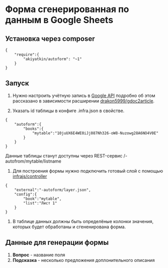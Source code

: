 # Форма сгенерированная по данным в Google Sheets

## Установка через composer

``` 
{
	"require":{
		"akiyatkin/autoform": "~1"
	}
}
```

## Запуск
1. Нужно настроить учётную запись в [Google API](https://console.developers.google.com) подробно об этом рассказано в зависимости расширении [drakon5999/gdoc2article](https://github.com/Drakon5999/gdoc2article).

1. Указать id таблицы в конфиге .infra.json в свойстве. 
```
{
	"autoform":{
		"books":{
			"mytable":"10juUX6E4WE0iJj087Nh326-oW8-Nuzowg28A6NO4V0E"
		}
	}
}
```

Данные таблицы станут доступны через REST-сервис /-autofrom/mytable/listname

1. Для построения формы нужно подключить готовый слой с помощью [infrajs/controller](https://github.com/infrajs/controller)
```
{
	"external":"-autoform/layer.json",
	"config":{
		"book":"mytable",
		"list":"Лист 1"
	}
}
```

1. В таблице данных должны быть определёные колонки значения, которых будет обработаны и сгененирована форма. 

## Данные для генерации формы
1. **Вопрос** - название поля
1. **Подсказка** - несколько предложения доплонительного описания



